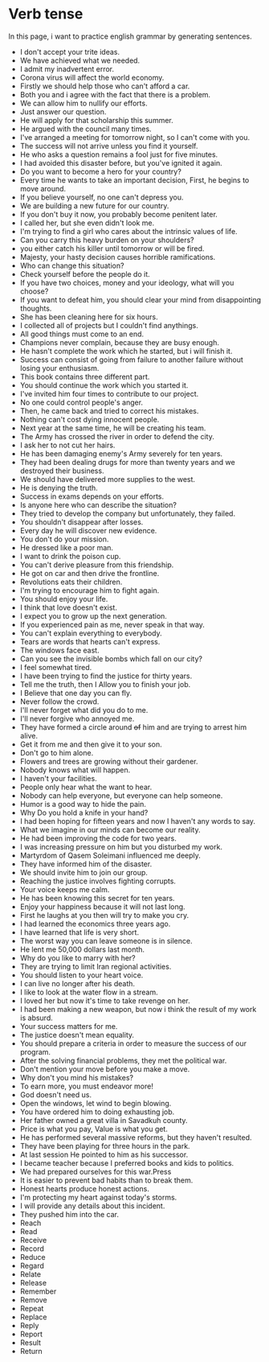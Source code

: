 # Verb tense

In this page, i want to practice english grammar by generating sentences.



* I don't accept your trite ideas.
* We have achieved what we needed.
* I admit my inadvertent error. 
* Corona virus will affect the world economy.  
* Firstly we should help those who can't afford a car.
* Both you and i agree with the fact that there is a problem.
* We can allow him to nullify our efforts.
* Just answer our question.
* He will apply for that scholarship this summer.
* He argued with the council many times. 
* I've arranged a meeting for tomorrow night, so I can't come with you.
* The success will not arrive unless you find it yourself.
* He who asks a question remains a fool just for five minutes.
* I had avoided this disaster before, but you've ignited it again.
* Do you want to become a hero for your country?
* Every time he wants to take an important decision, First, he begins to move around.
* If you believe yourself, no one can't depress you.
* We are building a new future for our country.
* If you don't buy it now, you probably become penitent later.
* I called her, but she even didn't look me.
* I'm trying to find a girl who cares about the intrinsic values of life.
* Can you carry this heavy burden on your shoulders?
* you either catch his killer until tomorrow or will be fired. 
* Majesty, your hasty decision causes horrible ramifications.
* Who can change this situation?
* Check yourself before the people do it.
* If you have two choices, money and your ideology, what will you choose?
* If you want to defeat him, you should clear your mind from disappointing thoughts. 
* She has been cleaning here for six hours.
* I collected all of projects but I couldn't find anythings.
* All good things must come to an end.
*  Champions never complain, because they are busy enough.
* He hasn't complete the work which he started, but i will finish it.
* Success can consist of going from failure to another failure without losing your enthusiasm.
* This book contains three different part.
* You should continue the work which you started it.
* I've invited him four times to contribute to our project.
* No one could control people's anger.
* Then, he came back and tried to correct his mistakes.
* Nothing can't cost dying innocent people.
* Next year at the same time, he will be creating his team.
* The Army has crossed the river in order to defend the city.
* I ask her to not cut her hairs.
* He has been damaging enemy's Army severely for ten years.
* They had been dealing drugs for more than twenty years and we destroyed their business.
* We should have delivered more supplies to the west.
* He is denying the truth.
* Success in exams depends on your efforts.
* Is anyone here who can describe the situation?
* They tried to develop the company but unfortunately, they failed.
* You shouldn't disappear after losses. 
* Every day he will discover new evidence.
* You don't do your mission.
* He dressed like a poor man.
* I want to drink the poison cup.
* You can't derive pleasure from this friendship.
* He got on car and then drive the frontline.
* Revolutions eats their children.
* I'm trying to encourage him to fight again.
* You should enjoy your life.
* I think that love doesn't exist.
* I expect you to grow up the next generation.
* If you experienced pain as me, never speak in that way.
* You can't explain everything to everybody.
* Tears are words that hearts can't express.
* The windows face east.
* Can you see the invisible bombs which fall on our city?
* I feel somewhat tired.
* I have been trying to find the justice for thirty years.
* Tell me the truth, then I Allow you to finish your job.
* I Believe that one day you can fly.
* Never follow the crowd.
* I'll never forget what did you do to me.
* I'll never forgive who annoyed me.
* They have formed a circle around ~~of~~ him and are trying to arrest him alive.
* Get it from me and then give it to your son.
* Don't go to him alone.
* Flowers and trees are growing without their gardener.
* Nobody knows what will happen.
* I haven't your facilities.
* People only hear what the want to hear.
* Nobody can help everyone, but everyone can help someone.
* Humor is a good way to hide the pain.
* Why Do you hold a knife in your hand? 
* I had been hoping for fifteen years and now I haven't any words to say.
* What we imagine in our minds can become our reality.
* He had been improving the code for two years.
* I was increasing pressure on him but you disturbed my work.
* Martyrdom of Qasem Soleimani influenced me deeply.
* They have informed him of the disaster.
* We should invite him to join our group.
* Reaching the justice involves fighting corrupts.
* Your voice keeps me calm.
* He has been knowing this secret for ten years.
* Enjoy your happiness because it will not last long.
* First he laughs at you then will try to make you cry.
* I had learned the economics three years ago.
* I have learned that life is very short.
* The worst way you can leave someone is in silence. 
* He lent me 50,000 dollars last month. 
* Why do you like to marry with her?
* They are trying to limit Iran regional activities.
* You should listen to your heart voice. 
* I can live no longer after his death. 
* I like to look at the water flow in a stream.
* I loved her but now it's time to take revenge on her.
* I had been making a new weapon, but now i think the result of my work is absurd.
* Your success matters for me.
* The justice doesn't mean equality.
* You should prepare a criteria in order to measure the success of our program.
* After the solving financial problems, they met the political war.
* Don't mention your move before you make a move.
* Why don't you mind his mistakes?
* To earn more, you must endeavor more!
* God doesn't need us.
* Open the windows, let wind to begin blowing.
* You have ordered him to doing exhausting job. 
* Her father owned a great villa in Savadkuh county. 
* Price is what you pay, Value is what you get.
* He has performed several massive reforms, but they haven't resulted.
* They have been playing for three hours in the park.
* At last session He pointed to him as his successor.
* I became teacher because I preferred books and kids to politics.
* We had prepared ourselves for this war.Press
* It is easier to prevent bad habits than to break them. 
* Honest hearts produce honest actions.
* I'm protecting my heart against today's storms.
* I will provide any details about this incident.
* They pushed him into the car.
* Reach
* Read
* Receive
* Record
* Reduce
* Regard
* Relate
* Release
* Remember
* Remove
* Repeat
* Replace
* Reply
* Report
* Result
* Return



